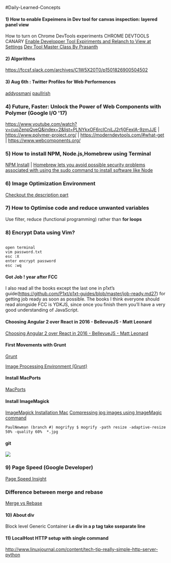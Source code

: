 #Daily-Learned-Concepts

<h4>1) How to enable Expeimens in Dev tool for canvas inspection: layered panel view</h4>
How to turn on Chrome DevTools experiments
CHROME DEVTOOLS CANARY
<a href="chrome://flags">Enable Developper Tool Expiriments and Relanch to View at Settings</a>
<a href="https://www.youtube.com/watch?v=KykP5Z5E4kA">Dev Tool Master Class By Prasanth</a>

<h4>2) Algorithms </h4>
<a href="https://fccsf.slack.com/archives/C1W5X20T0/p1501826900504502">https://fccsf.slack.com/archives/C1W5X20T0/p1501826900504502</a>
<h4>3) Aug 6th : Twitter Profiles for Web Performences </h4>
<a href="https://twitter.com/addyosmani">addyosmani</a>
<a href="https://twitter.com/paul_irish">paulIrish</a>
<h3>4) Future, Faster: Unlock the Power of Web Components with Polymer (Google I/O '17) </h3>

<a href="https://www.youtube.com/watch?v=cuoZenpQveQ&index=2&list=PLNYkxOF6rcICniLJ2rfj0FexlA-9zmJJE">https://www.youtube.com/watch?v=cuoZenpQveQ&index=2&list=PLNYkxOF6rcICniLJ2rfj0FexlA-9zmJJE</a> |
<a href="https://www.polymer-project.org/">https://www.polymer-project.org/</a> | 
<a href="https://moderndevtools.com/#what-get">https://moderndevtools.com/#what-get</a> |
<a href="https://www.webcomponents.org/">https://www.webcomponents.org/</a>

<h3>5) How to install NPM, Node.js,Homebrew using Terminal </h3>

<a  href="https://treehouse.github.io/installation-guides/mac/node-mac.html">NPM Install</a> |
<a href="https://treehouse.github.io/installation-guides/mac/homebrew">Homebrew lets you avoid possible security problems associated with using the sudo command to install software like Node </a>

<h3>6) Image Optimization Environment </h3>

<a href="https://classroom.udacity.com/courses/ud882/lessons/3520939843/concepts/37391188430923">Checkout the description part</a>

<h3>7) How to Optimise code and reduce unwanted variables </h3>

Use filter, reduce (functional programming) rather than <strong>for loops</strong>

<h3>8) Encrypt Data using  Vim?</h3>

~~~

open terminal
vim password.txt
esc :X
enter encrypt password 
esc :wq
~~~

<h4> Got Job ! year after FCC</h4>

I also read all the books except the last one in p1xt’s guide(https://github.com/P1xt/p1xt-guides/blob/master/job-ready.md27) for getting job ready as soon as possible. The books I think everyone should read alongside FCC is YDKJS, since once you finish them you’ll have a very good understanding of JavaScript.

<h4> Choosing Angular 2 over React in 2016 - BellevueJS - Matt Leonard</h4>

<a href="https://www.youtube.com/watch?v=ZxrE3mV8fjc">Choosing Angular 2 over React in 2016 - BellevueJS - Matt Leonard</a>

<h4> First Movements with Grunt</h4>

<a href="https://css-tricks.com/video-screencasts/130-first-moments-grunt/">Grunt </a>

<a href="https://classroom.udacity.com/courses/ud882/lessons/3520939843/concepts/37391188430923">Image Processing Environment (Grunt) </a>

<h4> Install MacPorts</h4>

<a href="https://www.youtube.com/watch?v=N22Ic6ZRPXI"> MacPorts</a>

<h4> Install ImageMagick </h4>

<a href="https://www.youtube.com/watch?v=rszmpxNG67M"> ImageMagick Installation Mac</a>
<a href="https://www.youtube.com/watch?v=-hPleOyZJr4">Compressing jpg images using ImageMagic command</a>
```terminal
PaulNewman (branch #) mogrifyy $ mogrify -path resize -adaptive-resize 50% -quality 60%  *.jpg
```

<h4> git </h4>

<img src="https://i.stack.imgur.com/zUInQ.png"></img>

<h3>9) Page Speed (Google Developer)</h3>

<a href="https://developers.google.com/speed/pagespeed/insights/">Page Speed Insight</a>

<h3> Difference between merge and rebase</h3>

<a href="https://www.youtube.com/watch?v=TymF3DpidJ8&spfreload=5">Merge vs Rebase</a>

<h4>10) About div </h4>

<p> Block level Generic Container <strong>i.e div in a p tag  take sseparate line</strong> </p> 

<h4>11) LocalHost HTTP setup with single command </h4>

<a href="http://www.linuxjournal.com/content/tech-tip-really-simple-http-server-python">http://www.linuxjournal.com/content/tech-tip-really-simple-http-server-python</a>
